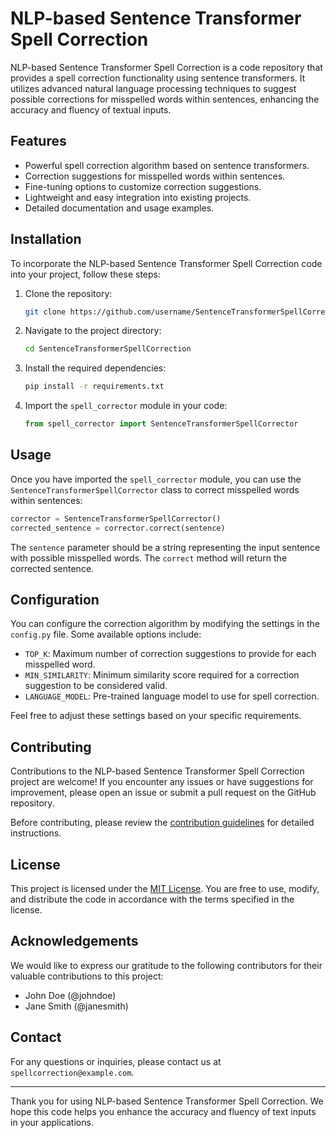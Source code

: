 # NLP-based Sentence Transformer Spell Correction

NLP-based Sentence Transformer Spell Correction is a code repository that provides a spell correction functionality using sentence transformers. It utilizes advanced natural language processing techniques to suggest possible corrections for misspelled words within sentences, enhancing the accuracy and fluency of textual inputs.

## Features

- Powerful spell correction algorithm based on sentence transformers.
- Correction suggestions for misspelled words within sentences.
- Fine-tuning options to customize correction suggestions.
- Lightweight and easy integration into existing projects.
- Detailed documentation and usage examples.

## Installation

To incorporate the NLP-based Sentence Transformer Spell Correction code into your project, follow these steps:

1. Clone the repository:

   ```bash
   git clone https://github.com/username/SentenceTransformerSpellCorrection.git
   ```

2. Navigate to the project directory:

   ```bash
   cd SentenceTransformerSpellCorrection
   ```

3. Install the required dependencies:

   ```bash
   pip install -r requirements.txt
   ```

4. Import the `spell_corrector` module in your code:

   ```python
   from spell_corrector import SentenceTransformerSpellCorrector
   ```

## Usage

Once you have imported the `spell_corrector` module, you can use the `SentenceTransformerSpellCorrector` class to correct misspelled words within sentences:

```python
corrector = SentenceTransformerSpellCorrector()
corrected_sentence = corrector.correct(sentence)
```

The `sentence` parameter should be a string representing the input sentence with possible misspelled words. The `correct` method will return the corrected sentence.

## Configuration

You can configure the correction algorithm by modifying the settings in the `config.py` file. Some available options include:

- `TOP_K`: Maximum number of correction suggestions to provide for each misspelled word.
- `MIN_SIMILARITY`: Minimum similarity score required for a correction suggestion to be considered valid.
- `LANGUAGE_MODEL`: Pre-trained language model to use for spell correction.

Feel free to adjust these settings based on your specific requirements.

## Contributing

Contributions to the NLP-based Sentence Transformer Spell Correction project are welcome! If you encounter any issues or have suggestions for improvement, please open an issue or submit a pull request on the GitHub repository.

Before contributing, please review the [contribution guidelines](CONTRIBUTING.md) for detailed instructions.

## License

This project is licensed under the [MIT License](LICENSE). You are free to use, modify, and distribute the code in accordance with the terms specified in the license.

## Acknowledgements

We would like to express our gratitude to the following contributors for their valuable contributions to this project:

- John Doe (@johndoe)
- Jane Smith (@janesmith)

## Contact

For any questions or inquiries, please contact us at `spellcorrection@example.com`.

---

Thank you for using NLP-based Sentence Transformer Spell Correction. We hope this code helps you enhance the accuracy and fluency of text inputs in your applications.
